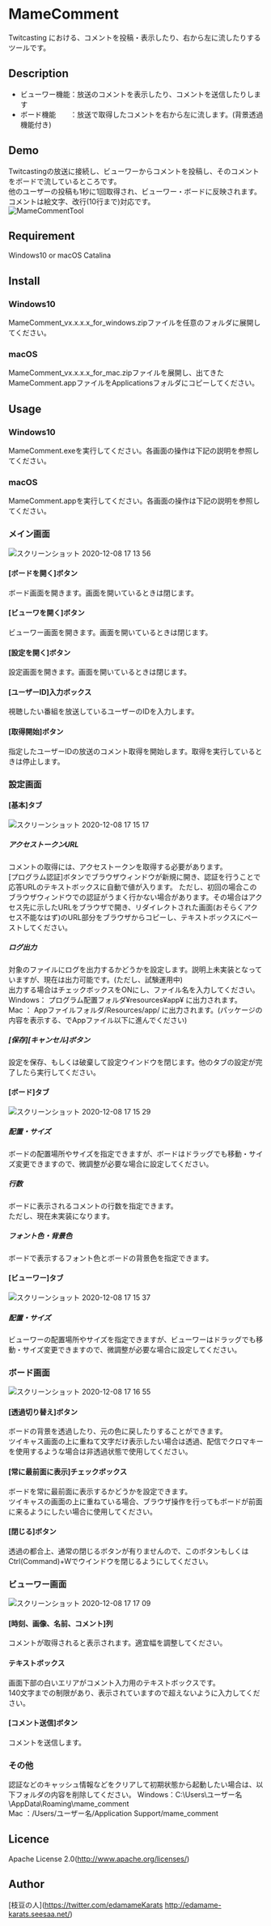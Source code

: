 # MameComment
Twitcasting における、コメントを投稿・表示したり、右から左に流したりするツールです。

## Description
* ビューワー機能：放送のコメントを表示したり、コメントを送信したりします
* ボード機能　　：放送で取得したコメントを右から左に流します。(背景透過機能付き)


## Demo
Twitcastingの放送に接続し、ビューワーからコメントを投稿し、そのコメントをボードで流しているところです。  
他のユーザーの投稿も1秒に1回取得され、ビューワー・ボードに反映されます。  
コメントは絵文字、改行(10行まで)対応です。  
![MameCommentTool](https://user-images.githubusercontent.com/39410248/101457062-57649380-3978-11eb-851e-e11d6f8ea94f.gif)

## Requirement
Windows10 or macOS Catalina

## Install
### Windows10
MameComment_vx.x.x.x_for_windows.zipファイルを任意のフォルダに展開してください。
### macOS
MameComment_vx.x.x.x_for_mac.zipファイルを展開し、出てきたMameComment.appファイルをApplicationsフォルダにコピーしてください。

## Usage
### Windows10
MameComment.exeを実行してください。各画面の操作は下記の説明を参照してください。
### macOS
MameComment.appを実行してください。各画面の操作は下記の説明を参照してください。

### メイン画面
![スクリーンショット 2020-12-08 17 13 56](https://user-images.githubusercontent.com/39410248/101457398-d3f77200-3978-11eb-880b-7dd9e6f93c2c.png)
#### [ボードを開く]ボタン
ボード画面を開きます。画面を開いているときは閉じます。
#### [ビューワを開く]ボタン
ビューワー画面を開きます。画面を開いているときは閉じます。
#### [設定を開く]ボタン
設定画面を開きます。画面を開いているときは閉じます。
#### [ユーザーID]入力ボックス
視聴したい番組を放送しているユーザーのIDを入力します。
#### [取得開始]ボタン
指定したユーザーIDの放送のコメント取得を開始します。取得を実行しているときは停止します。

### 設定画面
#### [基本]タブ
![スクリーンショット 2020-12-08 17 15 17](https://user-images.githubusercontent.com/39410248/101457548-06a16a80-3979-11eb-9887-40164226c3de.png)  
##### アクセストークンURL
コメントの取得には、アクセストークンを取得する必要があります。  
[プログラム認証]ボタンでブラウザウィンドウが新規に開き、認証を行うことで応答URLのテキストボックスに自動で値が入ります。
ただし、初回の場合このブラウザウィンドウでの認証がうまく行かない場合があります。その場合はアクセス先に示したURLをブラウザで開き、リダイレクトされた画面(おそらくアクセス不能なはず)のURL部分をブラウザからコピーし、テキストボックスにペーストしてください。
##### ログ出力
対象のファイルにログを出力するかどうかを設定します。説明上未実装となっていますが、現在は出力可能です。(ただし、試験運用中)  
出力する場合はチェックボックスをONにし、ファイル名を入力してください。  
Windows： プログラム配置フォルダ¥resources¥app¥ に出力されます。  
Mac    ： Appファイルフォルダ/Resources/app/ に出力されます。(パッケージの内容を表示する、でAppファイル以下に進んでください)
##### [保存][キャンセル]ボタン
設定を保存、もしくは破棄して設定ウインドウを閉じます。他のタブの設定が完了したら実行してください。
#### [ボード]タブ
![スクリーンショット 2020-12-08 17 15 29](https://user-images.githubusercontent.com/39410248/101457544-0608d400-3979-11eb-9095-f5731585e62c.png)  
##### 配置・サイズ
ボードの配置場所やサイズを指定できますが、ボードはドラッグでも移動・サイズ変更できますので、微調整が必要な場合に設定してください。
##### 行数
ボードに表示されるコメントの行数を指定できます。  
ただし、現在未実装になります。
##### フォント色・背景色
ボードで表示するフォント色とボードの背景色を指定できます。
#### [ビューワー]タブ
![スクリーンショット 2020-12-08 17 15 37](https://user-images.githubusercontent.com/39410248/101457542-05703d80-3979-11eb-9252-13fa9b037771.png)  
##### 配置・サイズ
ビューワーの配置場所やサイズを指定できますが、ビューワーはドラッグでも移動・サイズ変更できますので、微調整が必要な場合に設定してください。
### ボード画面
![スクリーンショット 2020-12-08 17 16 55](https://user-images.githubusercontent.com/39410248/101457733-394b6300-3979-11eb-91cd-4afe039c8bd6.png)
#### [透過切り替え]ボタン
ボードの背景を透過したり、元の色に戻したりすることができます。  
ツイキャス画面の上に重ねて文字だけ表示したい場合は透過、配信でクロマキーを使用するような場合は非透過状態で使用してください。
#### [常に最前面に表示]チェックボックス
ボードを常に最前面に表示するかどうかを設定できます。  
ツイキャスの画面の上に重ねている場合、ブラウザ操作を行ってもボードが前面に来るようにしたい場合に使用してください。
#### [閉じる]ボタン
透過の都合上、通常の閉じるボタンが有りませんので、このボタンもしくはCtrl(Command)+Wでウインドウを閉じるようにしてください。
### ビューワー画面
![スクリーンショット 2020-12-08 17 17 09](https://user-images.githubusercontent.com/39410248/101457741-3a7c9000-3979-11eb-80d6-61a4a6bff663.png)
#### [時刻、画像、名前、コメント]列
コメントが取得されると表示されます。適宜幅を調整してください。
#### テキストボックス
画面下部の白いエリアがコメント入力用のテキストボックスです。  
140文字までの制限があり、表示されていますので超えないように入力してください。
#### [コメント送信]ボタン
コメントを送信します。
### その他
認証などのキャッシュ情報などをクリアして初期状態から起動したい場合は、以下フォルダの内容を削除してください。
Windows：C:\Users\ユーザー名\AppData\Roaming\mame_comment  
Mac    ：/Users/ユーザー名/Application Support/mame_comment
## Licence
Apache License 2.0(http://www.apache.org/licenses/)
## Author
[枝豆の人](https://twitter.com/edamameKarats http://edamame-karats.seesaa.net/)
